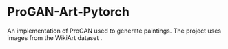 # ProGAN-Art-Pytorch
An implementation of ProGAN used to generate paintings.
The project uses images from the WikiArt dataset .

